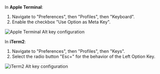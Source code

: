 In **Apple Terminal**:

1. Navigate to "Preferences", then "Profiles", then "Keyboard".
1. Enable the checkbox "Use Option as Meta Key".

<img src="{{ 'images/v23.1/terminal-configuration.png' | relative_url }}" alt="Apple Terminal Alt key configuration" style="border:1px solid #eee;max-width:100%" />

In **iTerm2**:

1. Navigate to "Preferences", then "Profiles", then "Keys".
1. Select the radio button "Esc+" for the behavior of the Left Option Key.

<img src="{{ 'images/v23.1/iterm2-configuration.png' | relative_url }}" alt="iTerm2 Alt key configuration" style="border:1px solid #eee;max-width:100%" />

